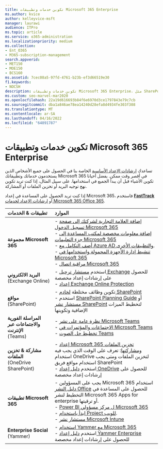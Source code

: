 ```yaml
---
title: تكوين خدمات وتطبيقات Microsoft 365 Enterprise
ms.author: kvice
author: kelleyvice-msft
manager: laurawi
audience: ITPro
ms.topic: article
ms.service: o365-administration
ms.localizationpriority: medium
ms.collection:
- Ent_O365
- M365-subscription-management
search.appverid:
- MET150
- MOE150
- BCS160
ms.assetid: 7cec08a5-97fd-4761-b23b-ef3d66519e30
f1.keywords:
- NOCSH
description: تكوين خدمات وتطبيقات Microsoft 365 Enterprise، مثل SharePoint Exchange Microsoft Teams.
ms.custom: seo-marvel-mar2020
ms.openlocfilehash: 22a19d616693b84f6e6970d3ce1797843e79c7cb
ms.sourcegitcommit: dba1a846ae78ea14240d28efa8d4934fe303f308
ms.translationtype: MT
ms.contentlocale: ar-SA
ms.lasthandoff: 04/16/2022
ms.locfileid: "64891787"
---
```

# <a name="configure-microsoft-365-enterprise-services-and-applications"></a>تكوين خدمات وتطبيقات Microsoft 365 Enterprise

تساعدك [إرشادات الإعداد الأساسية](../admin/setup/setup.md) الخاصة بنا في الحصول على جميع الأشخاص الذين يستخدمون خدماتك وتطبيقاتك Microsoft 365 في أقصر وقت ممكن. يفضل أحيانا تكوين الأشياء قبل أن يبدأ الجميع في استخدامها. على سبيل المثال، إذا كنت تريد تكوين نهج توجيه البريد أو تخزين الملفات أو المشاركة. 
  
إذا كنت تريد الحصول على المساعدة في إعداد Microsoft 365، فاستخدم **[FastTrack](https://www.microsoft.com/fasttrack/microsoft-365)** أو [إرشادات الإعداد لخدمات Microsoft 365 Office 365](setup-guides-for-microsoft-365.md).
  
|**تطبيقات & الخدمات**|**الموارد**|
|:-----|:-----|
|**مجموعة Microsoft 365** |- [إضافة العلامة التجارية لشركتك إلى صفحة تسجيل الدخول Microsoft 365](https://support.office.com/article/Add-your-company-branding-to-Office-365-Sign-In-Page-a1229cdb-ce19-4da5-90c7-2b9b146aef0a) <br> - [إضافة معلومات مخصصة لمكتب المساعدة إلى جزء التعليمات Microsoft 365](https://support.office.com/article/Add-customized-help-desk-info-to-the-Office-365-help-pane-9dd9b104-68f7-4d49-9a30-82561c7d79a3) <br> - [أضف التكامل مع Azure AD والتطبيقات الأخرى](https://support.office.com/article/Integrated-Apps-and-Azure-AD-for-Office-365-administrators-cb2250e3-451e-416f-bf4e-363549652c2a).  <br> - [تنشيط إدارة الأجهزة المحمولة واستخدامها في Microsoft 365](https://support.office.microsoft.com/article/Manage-mobile-devices-in-Office-365-dd892318-bc44-4eb1-af00-9db5430be3cd) <br> - [مراقبة اتصال Microsoft 365](monitor-connectivity.md) |
|**البريد الالكتروني** <br> (Exchange Online) | - استخدم [مستشار ترحيل Exchange](https://aka.ms/office365setup) للحصول على إرشادات إعداد مخصصة  <br> - [إعداد Exchange Online Protection](/exchange/standalone-eop/set-up-your-eop-service) |
|**مواقع** <br> (SharePoint) | - تكوين وظائف مختلطة [لخادم SharePoint](/SharePoint/hybrid/hybrid) <br> - استخدم [SharePoint Planning Guide](https://support.office.com/article/SharePoint-Online-Planning-Guide-for-Office-365-for-business-d5089cdf-3fd2-4230-acbd-20ecda2f9bb8) أو [مستشار نشر SharePoint](https://aka.ms/spoguidance) لتخطيط الميزات الإضافية وتكوينها|
|**المراسلة الفورية والاجتماعات عبر الإنترنت** <br> (Teams) | - [نظرة عامة على نشر Microsoft Teams](/microsoftteams/deploy-overview)<br> - [الاجتماعات والمؤتمرات في Microsoft Teams](/microsoftteams/deploy-meetings-microsoft-teams-landing-page) <br> - [تخطيط حل الصوت Teams](/microsoftteams/cloud-voice-landing-page) |
| **مشاركة & تخزين الملفات** <br> (OneDrive SharePoint) | - [إعداد Microsoft 365 تخزين الملفات ومشاركتها](https://support.office.com/article/7aa9cdc8-2245-4218-81ee-86fa7c35f1de#BKMK_WhatDif): تعرف على الوقت الذي يجب فيه استخدام OneDrive لتخزين الملفات ومتى يجب استخدام مواقع فريق SharePoint <br> - استخدم [دليل إعداد OneDrive](https://aka.ms/OD4Bguidance) للحصول على إرشادات إعداد مخصصة |
|**تطبيقات Microsoft 365** | - يجب على المسؤولين Microsoft 365 استخدام [دليل النشر Office](/deployoffice) للحصول على المساعدة في التخطيط لنشر Microsoft 365 Apps for enterprise أو ترقيتها.  <br> - [Power BI ل مركز مسؤولي Microsoft 365](https://support.office.com/article/Power-BI-for-Office-365-Admin-Center-Help-5e391ecb-500c-47a3-bd0f-a6173b541044) <br> - [ابدأ باستخدام Project للويب](/project-for-the-web/projectforweb-admin-home).  <br> - [مستشار نشر Microsoft Intune](/mem/intune/) |
|**Enterprise Social** <br> (Yammer) | - [استخدام Yammer مع Microsoft 365](https://support.office.com/article/Plan-for-Yammer-integration-with-Office-365-4086681f-6de1-4d39-aa72-752b2af1cbd7)  <br> - استخدم [دليل إعداد Yammer Enterprise](https://aka.ms/yammerdeploy) للحصول على إرشادات إعداد مخصصة |
